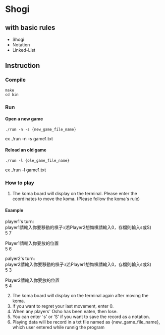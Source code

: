 # Shogi
## with basic rules
* Shogi
* Notation
* Linked-List 

## Instruction
### Compile
    make
    cd bin
### Run
#### Open a new game
    ./run -n -s {new_game_file_name}
ex ./run -n -s game1.txt
#### Reload an old game
    ./run -l {ole_game_file_name}
ex ./run -l game1.txt
### How to play
1. The koma board will display on the terminal.
   Please enter the coordinates to move the koma.
   (Please follow the koma's rule)
####   Example
player1's turn:         
player1請輸入你要移動的棋子:(若Player2想悔棋請輸入0，存檔則輸入s或S)            
5 7     

Player1請輸入你要放的位置           
5 6     

palyer2's turn:         
player2請輸入你要移動的棋子:(若Player1想悔棋請輸入0，存檔則輸入s或S)            
5 3

Player2請輸入你要放的位置           
5 4

2. The koma board will display on the terminal again 
   after moving the koma.
3. If you want to regret your last movement, enter 0.
4. When any players' Osho has been eaten, then lose.
5. You can enter 's' or 'S' if you want to save the 
   record as a notation.
6. Playing data will be record in a txt file named as 
   {new_game_file_name}, which user entered while 
    runnig the program

